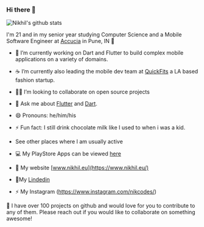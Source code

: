 ### Hi there 👋

![Nikhil's github stats](https://github-readme-stats.vercel.app/api?username=nikhilmufc7&show_icons=true)

I'm 21 and in my senior year studying Computer Science and a Mobile Software Engineer at [Accucia](https://www.accucia.com/) in Pune, IN 🌆

- 🔭 I’m currently working on Dart and Flutter to build complex mobile applications on a variety of domains.
- ☕ I’m currently also leading the mobile dev team at [QuickFits](http://quickfits.app/) a LA based fashion startup.
- 🧑‍💻 I’m looking to collaborate on open source projects
- 💬 Ask me about [Flutter](https://flutter.dev) and [Dart](https://dart.dev).
- 😄 Pronouns: he/him/his
- ⚡ Fun fact: I still drink chocolate milk like I used to when i was a kid.

- See other places where I am usually active

 - 💻 My PlayStore Apps can be viewed [here](https://play.google.com/store/apps/developer?id=Nikkhil+Singh)
 - 🔭 My website [www.nikhil.eu](https://www.nikhil.eu/)
 - 🧑‍My [Lindedin](https://www.linkedin.com/in/nikhil-singh7/)
 - ⚡ My Instagram (https://www.instagram.com/nikcodes/)
 
👋 I have over 100 projects on github and would love for you to contribute to any of them. Please reach out if you would like to collaborate on something awesome!
 

